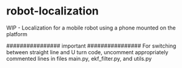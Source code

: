 # robot-localization
WIP - Localization for a mobile robot using a phone mounted on the platform

################ important ################
For switching between straight line and U turn code, uncomment appropriately commented lines 
in files main.py, ekf_filter.py, and utils.py

